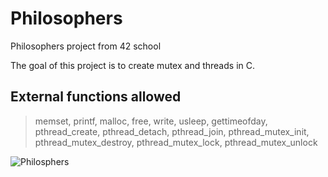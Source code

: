 

# Philosophers

Philosophers project from 42 school

The goal of this project is to create mutex and threads in C.

  
## External functions allowed
>memset, printf, malloc, free, write,
>usleep, gettimeofday, pthread_create,
>pthread_detach, pthread_join, pthread_mutex_init,
>pthread_mutex_destroy, pthread_mutex_lock,
>pthread_mutex_unlock

![Philosphers](https://i.redd.it/s0jtx4hp2wd21.jpg)